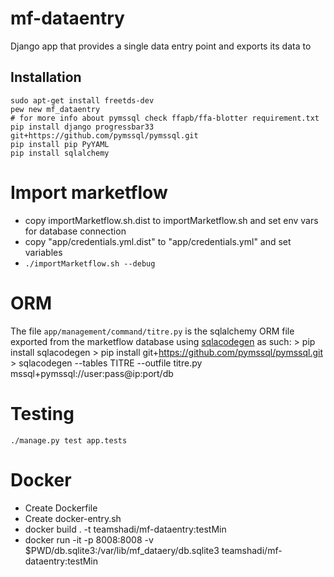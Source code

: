 # mf-dataentry
Django app that provides a single data entry point and exports its data to 

## Installation

```
sudo apt-get install freetds-dev
pew new mf_dataentry
# for more info about pymssql check ffapb/ffa-blotter requirement.txt
pip install django progressbar33 git+https://github.com/pymssql/pymssql.git
pip install pip PyYAML
pip install sqlalchemy

```

# Import marketflow

- copy importMarketflow.sh.dist to importMarketflow.sh and set env vars for database connection
- copy "app/credentials.yml.dist" to "app/credentials.yml" and set variables
- `./importMarketflow.sh --debug`

# ORM

The file `app/management/command/titre.py` is the sqlalchemy ORM file
exported from the marketflow database using [sqlacodegen](https://pypi.python.org/pypi/sqlacodegen) as such:
    > pip install sqlacodegen
    > pip install git+https://github.com/pymssql/pymssql.git
    > sqlacodegen --tables TITRE --outfile titre.py mssql+pymssql://user:pass@ip:port/db

# Testing

    ./manage.py test app.tests


# Docker

 - Create Dockerfile
 - Create docker-entry.sh
 - docker build . -t teamshadi/mf-dataentry:testMin
 - docker run -it -p 8008:8008 -v $PWD/db.sqlite3:/var/lib/mf_dataery/db.sqlite3 teamshadi/mf-dataentry:testMin
 
